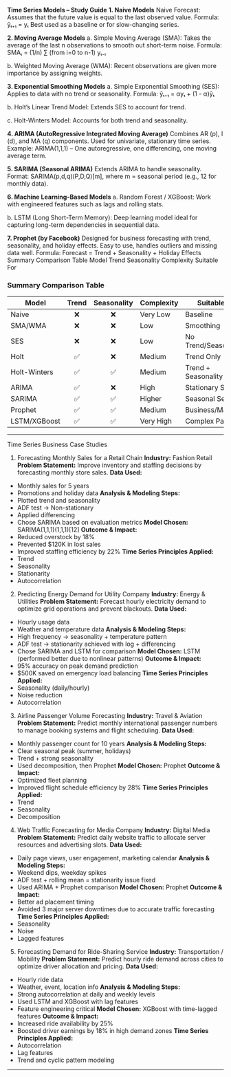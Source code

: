 **Time Series Models – Study Guide**
**1. Naive Models**
Naive Forecast:
Assumes that the future value is equal to the last observed value.
Formula: ŷₜ₊₁ = yₜ
Best used as a baseline or for slow-changing series.

**2. Moving Average Models**
a. Simple Moving Average (SMA):
Takes the average of the last n observations to smooth out short-term noise.
Formula: SMAₜ = (1/n) ∑ (from i=0 to n-1) yₜ₋ᵢ

b. Weighted Moving Average (WMA):
Recent observations are given more importance by assigning weights.

**3. Exponential Smoothing Models**
a. Simple Exponential Smoothing (SES):
Applies to data with no trend or seasonality.
Formula: ŷₜ₊₁ = αyₜ + (1 - α)ŷₜ

b. Holt’s Linear Trend Model:
Extends SES to account for trend.

c. Holt-Winters Model:
Accounts for both trend and seasonality.

**4. ARIMA (AutoRegressive Integrated Moving Average)**
Combines AR (p), I (d), and MA (q) components.
Used for univariate, stationary time series.
Example: ARIMA(1,1,1) – One autoregressive, one differencing, one moving average term.

**5. SARIMA (Seasonal ARIMA)**
Extends ARIMA to handle seasonality.
Format: SARIMA(p,d,q)(P,D,Q)[m], where m = seasonal period (e.g., 12 for monthly data).

**6. Machine Learning-Based Models**
a. Random Forest / XGBoost:
Work with engineered features such as lags and rolling stats.

b. LSTM (Long Short-Term Memory):
Deep learning model ideal for capturing long-term dependencies in sequential data.

**7. Prophet (by Facebook)**
Designed for business forecasting with trend, seasonality, and holiday effects.
Easy to use, handles outliers and missing data well.
Formula: Forecast = Trend + Seasonality + Holiday Effects
Summary Comparison Table
Model		Trend	Seasonality	Complexity	Suitable For

### Summary Comparison Table

| Model          | Trend | Seasonality | Complexity   | Suitable For            |
|----------------|:-----:|:-----------:|--------------|--------------------------|
| Naive          | ❌    | ❌          | Very Low     | Baseline                |
| SMA/WMA        | ❌    | ❌          | Low          | Smoothing               |
| SES            | ❌    | ❌          | Low          | No Trend/Seasonality    |
| Holt           | ✅    | ❌          | Medium       | Trend Only              |
| Holt-Winters   | ✅    | ✅          | Medium       | Trend + Seasonality     |
| ARIMA          | ✅    | ❌          | High         | Stationary Series       |
| SARIMA         | ✅    | ✅          | Higher       | Seasonal Series         |
| Prophet        | ✅    | ✅          | Medium       | Business/Marketing      |
| LSTM/XGBoost   | ✅    | ✅          | Very High    | Complex Patterns        |


---
Time Series Business Case Studies
1. Forecasting Monthly Sales for a Retail Chain
**Industry:** Fashion Retail
**Problem Statement:**
Improve inventory and staffing decisions by forecasting monthly store sales.
**Data Used:**
- Monthly sales for 5 years
- Promotions and holiday data
**Analysis & Modeling Steps:**
- Plotted trend and seasonality
- ADF test → Non-stationary
- Applied differencing
- Chose SARIMA based on evaluation metrics
**Model Chosen:**
SARIMA(1,1,1)(1,1,1)[12]
**Outcome & Impact:**
- Reduced overstock by 18%
- Prevented $120K in lost sales
- Improved staffing efficiency by 22%
**Time Series Principles Applied:**
- Trend
- Seasonality
- Stationarity
- Autocorrelation
2. Predicting Energy Demand for Utility Company
**Industry:** Energy & Utilities
**Problem Statement:**
Forecast hourly electricity demand to optimize grid operations and prevent blackouts.
**Data Used:**
- Hourly usage data
- Weather and temperature data
**Analysis & Modeling Steps:**
- High frequency → seasonality + temperature pattern
- ADF test → stationarity achieved with log + differencing
- Chose SARIMA and LSTM for comparison
**Model Chosen:**
LSTM (performed better due to nonlinear patterns)
**Outcome & Impact:**
- 95% accuracy on peak demand prediction
- $500K saved on emergency load balancing
**Time Series Principles Applied:**
- Seasonality (daily/hourly)
- Noise reduction
- Autocorrelation
3. Airline Passenger Volume Forecasting
**Industry:** Travel & Aviation
**Problem Statement:**
Predict monthly international passenger numbers to manage booking systems and flight scheduling.
**Data Used:**
- Monthly passenger count for 10 years
**Analysis & Modeling Steps:**
- Clear seasonal peak (summer, holidays)
- Trend + strong seasonality
- Used decomposition, then Prophet
**Model Chosen:**
Prophet
**Outcome & Impact:**
- Optimized fleet planning
- Improved flight schedule efficiency by 28%
**Time Series Principles Applied:**
- Trend
- Seasonality
- Decomposition
4. Web Traffic Forecasting for Media Company
**Industry:** Digital Media
**Problem Statement:**
Predict daily website traffic to allocate server resources and advertising slots.
**Data Used:**
- Daily page views, user engagement, marketing calendar
**Analysis & Modeling Steps:**
- Weekend dips, weekday spikes
- ADF test + rolling mean = stationarity issue fixed
- Used ARIMA + Prophet comparison
**Model Chosen:**
Prophet
**Outcome & Impact:**
- Better ad placement timing
- Avoided 3 major server downtimes due to accurate traffic forecasting
**Time Series Principles Applied:**
- Seasonality
- Noise
- Lagged features
5. Forecasting Demand for Ride-Sharing Service
**Industry:** Transportation / Mobility
**Problem Statement:**
Predict hourly ride demand across cities to optimize driver allocation and pricing.
**Data Used:**
- Hourly ride data
- Weather, event, location info
**Analysis & Modeling Steps:**
- Strong autocorrelation at daily and weekly levels
- Used LSTM and XGBoost with lag features
- Feature engineering critical
**Model Chosen:**
XGBoost with time-lagged features
**Outcome & Impact:**
- Increased ride availability by 25%
- Boosted driver earnings by 18% in high demand zones
**Time Series Principles Applied:**
- Autocorrelation
- Lag features
- Trend and cyclic pattern modeling
---

